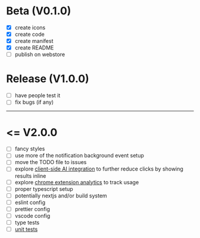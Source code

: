 # Beta (V0.1.0)
- [x] create icons
- [x] create code
- [x] create manifest
- [x] create README
- [ ] publish on webstore

# Release (V1.0.0)
- [ ] have people test it
- [ ] fix bugs (if any)

---

# <= V2.0.0

- [ ] fancy styles
- [ ] use more of the notification background event setup
- [ ] move the TODO file to issues
- [ ] explore [client-side AI integration](https://developer.chrome.com/docs/extensions/ai) to further reduce clicks by showing results inline
- [ ] explore [chrome extension analytics](https://developer.chrome.com/docs/extensions/mv3/analytics/) to track usage
- [ ] proper typescript setup
- [ ] potentially nextjs and/or build system
- [ ] eslint config
- [ ] prettier config
- [ ] vscode config
- [ ] type tests
- [ ] [unit tests](https://developer.chrome.com/docs/extensions/how-to/test/unit-testing)